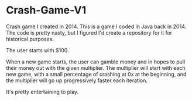 # Crash-Game-V1
Crash game I created in 2014.
This is a game I coded in Java back in 2014. The code is pretty nasty, but I figured I'd create a repository for it for historical purposes.

The user starts with $100. 

When a new game starts, the user can gamble money and in hopes to pull their money out with the given multiplier. The multiplier will start with each new game, with a small percentage of crashing at 0x at the beginning, and the multiplier will go up progressively faster each iteration. 

It's pretty entertaining to play.

